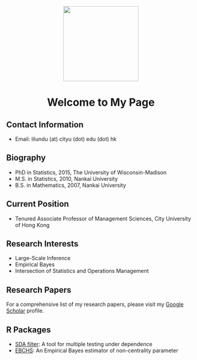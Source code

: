 <div id="header" align="center">
  <img src="https://media.giphy.com/media/M9gbBd9nbDrOTu1Mqx/giphy.gif" width="200"/>
</div>

<h1 align="center">Welcome to My Page</h1>

## Contact Information
- Email: lilundu (at) cityu (dot) edu (dot) hk

## Biography
- PhD in Statistics, 2015, The University of Wisconsin-Madison
- M.S. in Statistics, 2010, Nankai University
- B.S. in Mathematics, 2007, Nankai University

## Current Position
- Tenured Associate Professor of Management Sciences, City University of Hong Kong

## Research Interests
- Large-Scale Inference
- Empirical Bayes
- Intersection of Statistics and Operations Management

## Research Papers
For a comprehensive list of my research papers, please visit my [Google Scholar](https://scholar.google.com/citations?user=4on4dj4AAAAJ&hl=en) profile.

## R Packages
- [SDA filter](https://github.com/dulilun/sdafilter): A tool for multiple testing under dependence
- [EBCHS](https://github.com/dulilun/EBCHS): An Empirical Bayes estimator of non-centrality parameter
